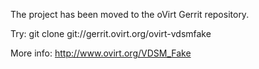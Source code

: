 The project has been moved to the oVirt Gerrit repository.

Try:
git clone git://gerrit.ovirt.org/ovirt-vdsmfake


More info:
http://www.ovirt.org/VDSM_Fake

